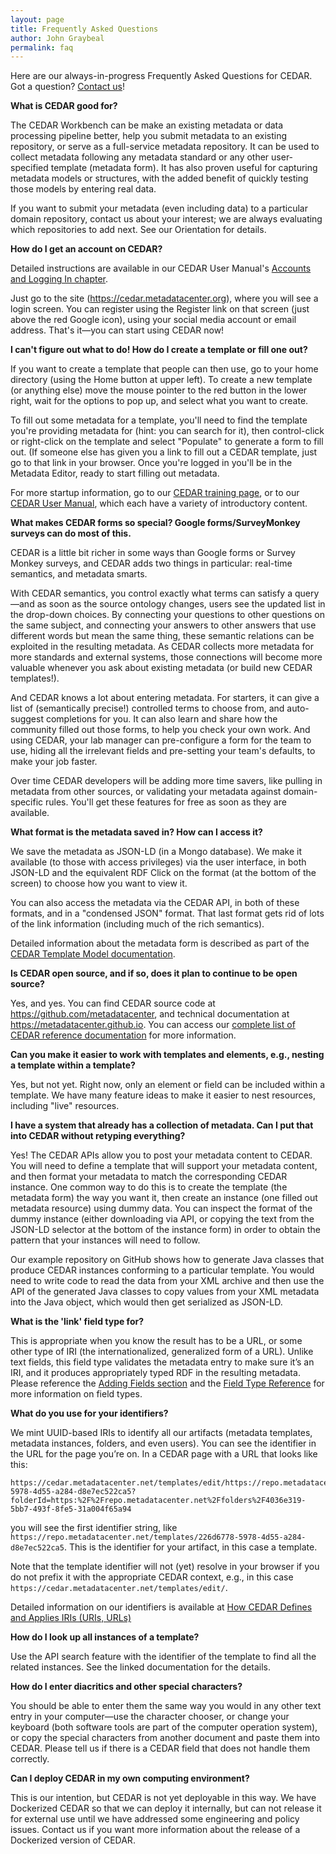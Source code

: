 ```yaml
---
layout: page
title: Frequently Asked Questions
author: John Graybeal
permalink: faq
---
```


Here are our always-in-progress Frequently Asked Questions for CEDAR. Got a question? [Contact us](https://metadatacenter.org/contact "Contact us")!

**What is CEDAR good for?**

The CEDAR Workbench can be make an existing metadata or data processing pipeline better, 
help you submit metadata to an existing repository, or serve as a full-service metadata repository. It can be used to collect metadata following any metadata standard or
any other user-specified template (metadata form). It has also proven useful for capturing metadata models or structures, with the added benefit of quickly testing those models by
entering real data.

If you want to submit your metadata (even including data) to a particular domain repository, contact us about your interest; we are always evaluating which repositories to add next. See our Orientation for details.

**How do I get an account on CEDAR?**

Detailed instructions are available in our 
CEDAR User Manual's [Accounts and Logging In chapter](https://metadatacenter.github.io/cedar-manual/basic_topics/a1_accounts_and_logging_in/).

Just go to the site (https://cedar.metadatacenter.org), where you will see a login screen. You can register using the Register link on that screen (just above the red Google icon), using your social media account or email address. That's it—you can start using CEDAR now!

**I can't figure out what to do! How do I create a template or fill one out?**

If you want to create a template that people can then use, go to your home directory (using the Home button at upper left). To create a new template (or anything else) move the mouse pointer to the red button in the lower right, wait for the options to pop up, and select what you want to create.

To fill out some metadata for a template, you'll need to find the template you're providing metadata for (hint: you can search for it), then control-click or right-click on the template and select "Populate" to generate a form to fill out. (If someone else has given you a link to fill out a CEDAR template, just go to that link in your browser. Once you're logged in you'll be in the Metadata Editor, ready to start filling out metadata.

For more startup information, go to our [CEDAR training page](https://more.metadatacenter.org/tools-training/training-cedar), or to our [CEDAR User Manual](https://metadatacenter.github.io/cedar-manual/), 
which each have a variety of introductory content.

**What makes CEDAR forms so special? Google forms/SurveyMonkey surveys can do most of this.**

CEDAR is a little bit richer in some ways than Google forms or Survey Monkey surveys, and CEDAR adds two things in particular: real-time semantics, and metadata smarts.

With CEDAR semantics, you control exactly what terms can satisfy a query—and as soon as the source ontology changes, users see the updated list in the drop-down choices. By connecting your questions to other questions on the same subject, and connecting your answers to other answers that use different words but mean the same thing, these semantic relations can be exploited in the resulting metadata. As CEDAR collects more metadata for more standards and external systems, those connections will become more valuable whenever you ask about existing metadata (or build new CEDAR templates!).

And CEDAR knows a lot about entering metadata. For starters, it can give a list of (semantically precise!) controlled terms to choose from, and auto-suggest completions for you. It can also learn and share how the community filled out those forms, to help you check your own work. And using CEDAR, your lab manager can pre-configure a form for the team to use, hiding all the irrelevant fields and pre-setting your team's defaults, 
to make your job faster.

Over time CEDAR developers will be adding more time savers, like pulling in metadata from other sources, or validating your metadata against domain-specific rules. You'll get these features for free as soon as they are available.

**What format is the metadata saved in? How can I access it?**

We save the metadata as JSON-LD (in a Mongo database). We make it available (to those with access privileges) via the user interface, in both JSON-LD and the equivalent RDF Click on the format (at the bottom of the screen) to choose how you want to view it.

You can also access the metadata via the CEDAR API, in both of these formats, and in a "condensed JSON" format. That last format gets rid of lots of the link information (including much of the rich semantics).

Detailed information about the metadata form is described as part of the 
[CEDAR Template Model documentation](https://metadatacenter.org/tools-training/outreach/cedar-template-model).

**Is CEDAR open source, and if so, does it plan to continue to be open source?**

Yes, and yes. You can find CEDAR source code at https://github.com/metadatacenter, and technical documentation at https://metadatacenter.github.io. 
You can access our [complete list of CEDAR reference documentation](https://more.metadatacenter.org/references) for more information.

**Can you make it easier to work with templates and elements, e.g., nesting a template within a template?**

Yes, but not yet. Right now, only an element or field can be included within a template. We have many feature ideas to make it easier to nest resources, including "live" resources.

**I have a system that already has a collection of metadata. Can I put that into CEDAR without retyping everything?**

Yes! The CEDAR APIs allow you to post your metadata content to CEDAR. You will need to define a template that will support your metadata content, and then format your metadata to match the corresponding CEDAR instance. One common way to do this is to create the template (the metadata form) the way you want it, then create an instance (one filled out metadata resource) using dummy data. You can inspect the format of the dummy instance (either downloading via API, or copying the text from the JSON-LD selector at the bottom of the instance form) in order to obtain the pattern that your instances will need to follow.

Our example repository on GitHub shows how to generate Java classes that produce CEDAR instances conforming to a particular template. You would need to write code to read the data from your XML archive and then use the API of the generated Java classes to copy values from your XML metadata into the Java object, which would then get serialized as JSON-LD.

**What is the 'link' field type for?**

This is appropriate when you know the result has to be a URL, or some other type of IRI (the internationalized, generalized form of a URL). Unlike text fields, this field type validates the metadata entry to make sure it’s an IRI, and it produces appropriately typed RDF in the resulting metadata. Please reference the [Adding Fields section](https://metadatacenter.github.io/cedar-manual/sections/c2/2_adding_fields/)
and the [Field Type Reference](https://metadatacenter.github.io/cedar-manual/sections/c2/field_type_reference/)
for more information on field types.

**What do you use for your identifiers?**

We mint UUID-based IRIs to identify all our artifacts (metadata templates, metadata instances, folders, and even users). You can see the identifier in the URL for the page you’re on. In a CEDAR page with a URL that looks like this:
```
https://cedar.metadatacenter.net/templates/edit/https://repo.metadatacenter.net/templates/226d6778-5978-4d55-a284-d8e7ec522ca5?folderId=https:%2F%2Frepo.metadatacenter.net%2Ffolders%2F4036e319-5bb7-493f-8fe5-31a004f65a94
```
you will see the first identifier string, like `https://repo.metadatacenter.net/templates/226d6778-5978-4d55-a284-d8e7ec522ca5`. This is the identifier for your artifact, in this case a template.

Note that the template identifier will not (yet) resolve in your browser if you do not prefix it with the appropriate CEDAR context, e.g., in this case `https://cedar.metadatacenter.net/templates/edit/`.

Detailed information on our identifiers is available at [How CEDAR Defines and Applies IRIs (URIs, URLs)](https://metadatacenter.github.io/cedar-manual/sections/c4/how_cedar_defines_and_accesses_identifiers/)


**How do I look up all instances of a template?**

Use the API search feature with the identifier of the template to find all the related instances. See the linked documentation for the details.

**How do I enter diacritics and other special characters?**

You should be able to enter them the same way you would in any other text entry in your computer—use the character chooser, or change your keyboard (both software tools are part of the computer operation system), or copy the special characters from another document and paste them into CEDAR. Please tell us if there is a CEDAR field that does not handle them correctly.

**Can I deploy CEDAR in my own computing environment?**

This is our intention, but CEDAR is not yet deployable in this way. We have Dockerized CEDAR so that we can deploy it internally, but can not release it for external use until we have addressed some engineering and policy issues. Contact us if you want more information about the release of a Dockerized version of CEDAR.